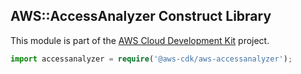 ## AWS::AccessAnalyzer Construct Library

This module is part of the [AWS Cloud Development Kit](https://github.com/aws/aws-cdk) project.

```ts
import accessanalyzer = require('@aws-cdk/aws-accessanalyzer');
```
